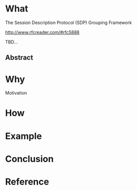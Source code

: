 # What

The Session Description Protocol (SDP) Grouping Framework

http://www.rfcreader.com/#rfc5888

TBD...


## Abstract



# Why

Motivation


# How



# Example


# Conclusion


# Reference